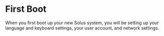 # First Boot

When you first boot up your new Solus system, you will be setting up your language and keyboard settings, your user account, and network settings.

<!-- Reference first-boot/* contents. -->